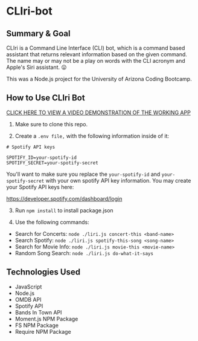 # CLIri-bot
## Summary & Goal

CLIri is a Command Line Interface (CLI) bot, which is a command based assistant that returns relevant information based on the given command. The name may or may not be a play on words with the CLI acronym and Apple's Siri assistant. :stuck_out_tongue:

This was a Node.js project for the University of Arizona Coding Bootcamp.

## How to Use CLIri Bot

[CLICK HERE TO VIEW A VIDEO DEMONSTRATION OF THE WORKING APP](https://github.com/ggoldammer/CLIri-Bot/blob/master/Liri%20Bot%20Demo.webm)

1. Make sure to clone this repo.

2. Create a `.env file,` with the following information inside of it:
```
# Spotify API keys

SPOTIFY_ID=your-spotify-id
SPOTIFY_SECRET=your-spotify-secret

```

You'll want to make sure you replace the `your-spotify-id` and `your-spotify-secret` with your own spotify API key information. You may create your Spotify API keys here:

https://developer.spotify.com/dashboard/login


3. Run `npm install` to install package.json

4. Use the following commands:

- Search for Concerts: `node ./liri.js concert-this <band-name>`
- Search Spotify: `node ./liri.js spotify-this-song <song-name>`
- Search for Movie Info: `node ./liri.js movie-this <movie-name>`
- Random Song Search: `node ./liri.js do-what-it-says`

## Technologies Used

- JavaScript
- Node.js
- OMDB API
- Spotify API
- Bands In Town API
- Moment.js NPM Package
- FS NPM Package
- Require NPM Package
